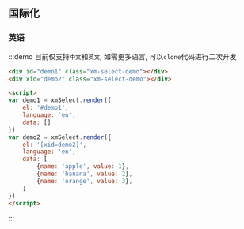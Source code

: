 ## 国际化


### 英语

:::demo 目前仅支持`中文`和`英文`, 如需更多语言, 可以`clone`代码进行二次开发
```html
<div id="demo1" class="xm-select-demo"></div>
<div xid="demo2" class="xm-select-demo"></div>

<script>
var demo1 = xmSelect.render({
    el: '#demo1', 
    language: 'en',
    data: []
})
var demo2 = xmSelect.render({
    el: '[xid=demo2]', 
    language: 'en',
    data: [
        {name: 'apple', value: 1},
        {name: 'banana', value: 2},
        {name: 'orange', value: 3},
    ]
})
</script>
```
:::